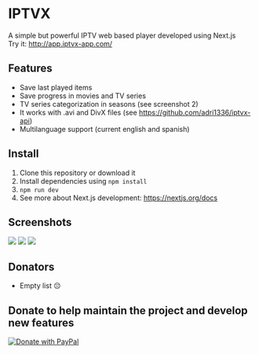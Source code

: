 # IPTVX
A simple but powerful IPTV web based player developed using Next.js\
Try it: http://app.iptvx-app.com/

## Features
- Save last played items
- Save progress in movies and TV series
- TV series categorization in seasons (see screenshot 2)
- It works with .avi and DivX files (see https://github.com/adri1336/iptvx-api)
- Multilanguage support (current english and spanish)

## Install
1. Clone this repository or download it
2. Install dependencies using `npm install`
3. `npm run dev`
4. See more about Next.js development: https://nextjs.org/docs

## Screenshots
![](https://i.imgur.com/ICkWbKBl.png)
![](https://i.imgur.com/B5HyDsQl.png)
![](https://i.imgur.com/3vqezfEl.png)

## Donators
- Empty list 😔

## Donate to help maintain the project and develop new features
[![Donate with PayPal](https://raw.githubusercontent.com/stefan-niedermann/paypal-donate-button/master/paypal-donate-button.png)](https://www.paypal.com/cgi-bin/webscr?cmd=_s-xclick&hosted_button_id=Z5DFHA5C2RAFJ)
